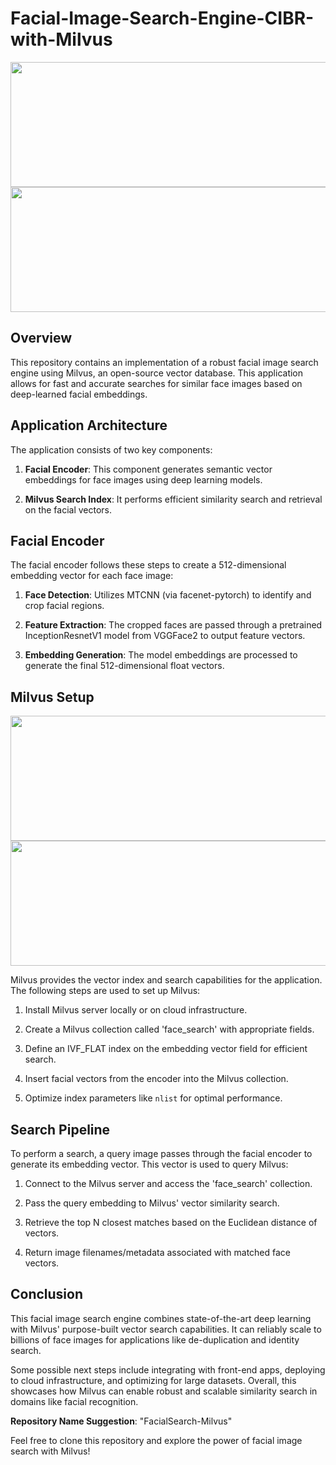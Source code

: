 # Facial-Image-Search-Engine-CIBR-with-Milvus
<p align="center">
  <img src="https://miro.medium.com/v2/resize:fit:828/0*GibgcYb8tARyAwBZ" width="600" height="200">
  <img src="https://upload.wikimedia.org/wikipedia/commons/thumb/c/c6/PyTorch_logo_black.svg/2560px-PyTorch_logo_black.svg.png" width="600" height="200">
</p>

## Overview

This repository contains an implementation of a robust facial image search engine using Milvus, an open-source vector database. This application allows for fast and accurate searches for similar face images based on deep-learned facial embeddings.

## Application Architecture

The application consists of two key components:

1. **Facial Encoder**: This component generates semantic vector embeddings for face images using deep learning models.

2. **Milvus Search Index**: It performs efficient similarity search and retrieval on the facial vectors.

## Facial Encoder

The facial encoder follows these steps to create a 512-dimensional embedding vector for each face image:

1. **Face Detection**: Utilizes MTCNN (via facenet-pytorch) to identify and crop facial regions.

2. **Feature Extraction**: The cropped faces are passed through a pretrained InceptionResnetV1 model from VGGFace2 to output feature vectors.

3. **Embedding Generation**: The model embeddings are processed to generate the final 512-dimensional float vectors.


## Milvus Setup
<p>
  <img src="https://miro.medium.com/v2/resize:fit:828/format:webp/1*uN0CIKZYydOpTNYK5vhOPw.png" width="600" height="200">
  <img src="https://upload.wikimedia.org/wikipedia/commons/thumb/c/c6/PyTorch_logo_black.svg/2560px-PyTorch_logo_black.svg.png" width="600" height="200">
</p>

Milvus provides the vector index and search capabilities for the application. The following steps are used to set up Milvus:

1. Install Milvus server locally or on cloud infrastructure.

2. Create a Milvus collection called 'face_search' with appropriate fields.

3. Define an IVF_FLAT index on the embedding vector field for efficient search.

4. Insert facial vectors from the encoder into the Milvus collection.

5. Optimize index parameters like `nlist` for optimal performance.


## Search Pipeline

To perform a search, a query image passes through the facial encoder to generate its embedding vector. This vector is used to query Milvus:

1. Connect to the Milvus server and access the 'face_search' collection.

2. Pass the query embedding to Milvus' vector similarity search.

3. Retrieve the top N closest matches based on the Euclidean distance of vectors.

4. Return image filenames/metadata associated with matched face vectors.


## Conclusion

This facial image search engine combines state-of-the-art deep learning with Milvus' purpose-built vector search capabilities. It can reliably scale to billions of face images for applications like de-duplication and identity search.

Some possible next steps include integrating with front-end apps, deploying to cloud infrastructure, and optimizing for large datasets. Overall, this showcases how Milvus can enable robust and scalable similarity search in domains like facial recognition.

**Repository Name Suggestion**: "FacialSearch-Milvus"

Feel free to clone this repository and explore the power of facial image search with Milvus!
